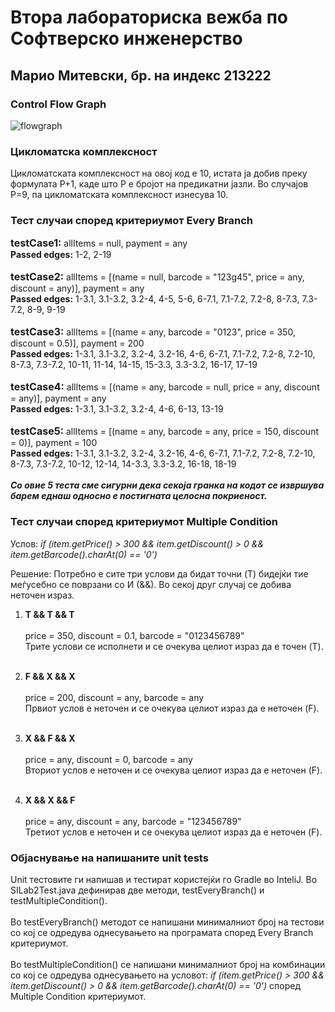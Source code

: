 # Втора лабораториска вежба по Софтверско инженерство
## Марио Митевски, бр. на индекс 213222
### Control Flow Graph
![flowgraph](https://github.com/mmitevski0/SI_2024_lab2_213222/assets/162879745/dc766854-19b4-4688-8885-d21ee754645a)
### Цикломатска комплексност
Цикломатската комплексност на овој код е 10, истата ја добив преку формулата P+1, каде што P е бројот на предикатни јазли. Во случајoв P=9, па цикломатската комплексност изнесува 10.
### Тест случаи според критериумот Every Branch
<font size=3>**testCase1:**</font> allItems = null, payment = any
<br> **Passed edges:** 1-2, 2-19
<br>
<br>
<font size=3>**testCase2:**</font> allItems = [(name = null, barcode = "123g45", price = any, discount = any)], payment = any
<br> **Passed edges:** 1-3.1, 3.1-3.2, 3.2-4, 4-5, 5-6, 6-7.1, 7.1-7.2, 7.2-8, 8-7.3, 7.3-7.2, 8-9, 9-19
<br>
<br>
<font size=3>**testCase3:**</font> allItems = [(name = any, barcode = "0123", price = 350, discount = 0.5)], payment = 200
<br> **Passed edges:** 1-3.1, 3.1-3.2, 3.2-4, 3.2-16, 4-6, 6-7.1, 7.1-7.2, 7.2-8, 7.2-10, 8-7.3, 7.3-7.2, 10-11, 11-14, 14-15, 15-3.3, 3.3-3.2, 16-17, 17-19
<br>
<br>
<font size=3>**testCase4:**</font> allItems = [(name = any, barcode = null, price = any, discount = any)], payment = any
<br> **Passed edges:** 1-3.1, 3.1-3.2, 3.2-4, 4-6, 6-13, 13-19
<br>
<br>
<font size=3>**testCase5:**</font> allItems = [(name = any, barcode = any, price = 150, discount = 0)], payment = 100
<br> **Passed edges:** 1-3.1, 3.1-3.2, 3.2-4, 3.2-16, 4-6, 6-7.1, 7.1-7.2, 7.2-8, 7.2-10, 8-7.3, 7.3-7.2, 10-12, 12-14, 14-3.3, 3.3-3.2, 16-18, 18-19
<br>
<br>
***Со овие 5 теста сме сигурни дека секоја гранка на кодот се извршува барем еднаш односно е постигната целосна покриеност.***
### Тест случаи според критериумот Multiple Condition
Услов: *if (item.getPrice() > 300 && item.getDiscount() > 0 && item.getBarcode().charAt(0) == '0')*

Решение: Потребно е сите три услови да бидат точни (T) бидејќи тие меѓусебно се поврзани со И (&&). Во секој друг случај се добива неточен израз.

1. **T && T && T** <br><br>
price = 350, discount = 0.1, barcode = "0123456789" <br>
Трите услови се исполнети и се очекува целиот израз да е точен (T).<br><br>
2. **F && X && X** <br><br>
   price = 200, discount = any, barcode = any<br>
Првиот услов е неточен и се очекува целиот израз да е неточен (F). <br><br>
3. **X && F && X** <br><br>
price = any, discount = 0, barcode = any <br>
Вториот услов е неточен и се очекува целиот израз да е неточен (F). <br><br>

4. **X && X && F** <br><br>
price = any, discount = any, barcode = "123456789" <br>
Третиот услов е неточен и се очекува целиот израз да е неточен (F).
### Објаснување на напишаните unit tests
Unit тестовите ги напишав и тестират користејќи го Gradle во InteliJ. Во SILab2Test.java дефинирав две методи, testEveryBranch() и testMultipleCondition().
<br><br>
Во testEveryBranch() методот се напишани минималниот број на тестови со кој се одредува однесувањето на програмата според Every Branch критериумот.
<br><br>
Во testMultipleCondition() се напишани минималниот број на комбинации со кој се одредува однесувањето на условот: *if (item.getPrice() > 300 && item.getDiscount() > 0 && item.getBarcode().charAt(0) == '0')* според Multiple Condition критериумот.
